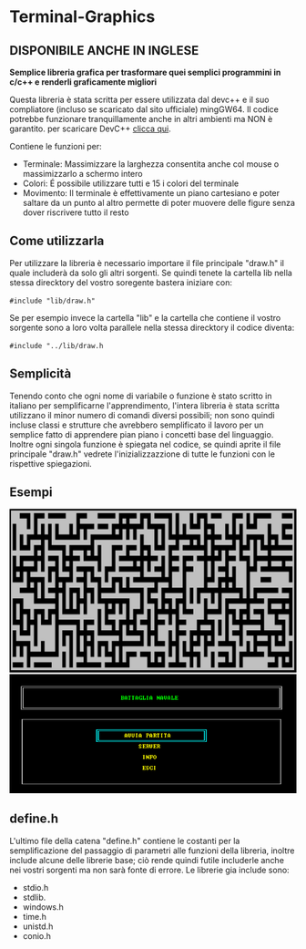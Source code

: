 # Terminal-Graphics
## **DISPONIBILE ANCHE IN INGLESE**
**Semplice libreria grafica per trasformare quei semplici programmini in c/c++ e renderli graficamente migliori**

Questa libreria è stata scritta per essere utilizzata dal devc++ e il suo compliatore (incluso se scaricato dal sito ufficiale) mingGW64. Il codice potrebbe funzionare tranquillamente anche in altri ambienti ma NON è garantito.
per scaricare DevC++ [clicca qui](https://sourceforge.net/projects/orwelldevcpp/).

Contiene le funzioni per: 
- Terminale: Massimizzare la larghezza consentita anche col mouse o massimizzarlo a schermo intero
- Colori: É possibile utilizzare tutti e 15 i colori del terminale
- Movimento: Il terminale è effettivamente un piano cartesiano e poter saltare da un punto al altro permette di poter muovere delle figure senza dover riscrivere tutto il resto

## Come utilizzarla

Per utilizzare la libreria è necessario importare il file principale "draw.h" il quale includerà da solo gli altri sorgenti.
Se quindi tenete la cartella lib nella stessa direcktory del vostro soregente bastera iniziare con:

 `#include "lib/draw.h"`



Se per esempio invece la cartella "lib" e la cartella che contiene il vostro sorgente sono a loro volta parallele nella stessa direcktory il codice diventa:

 `#include "../lib/draw.h`

## Semplicità
Tenendo conto che ogni nome di variabile o funzione è stato scritto in italiano per semplificarne l'apprendimento, l'intera libreria è stata scritta utilizzano il minor numero di comandi diversi possibili; non sono quindi incluse classi e strutture che avrebbero semplificato il lavoro per un semplice fatto di apprendere pian piano i concetti base del linguaggio.
Inoltre ogni singola funzione è spiegata nel codice, se quindi aprite il file principale "draw.h" vedrete l'inizializzazzione di tutte le funzioni con le rispettive spiegazioni.

## Esempi
![alt text](https://github.com/paoli7612/terminal-graphics/blob/master/img/examples/labirintoCasuale.PNG)
![alt text](https://github.com/paoli7612/terminal-graphics/blob/master/img/examples/battagliaNavale_menuPrincipale.PNG)

## define.h
L'ultimo file della catena "define.h" contiene le costanti per la semplificazione del passaggio di parametri alle funzioni della libreria, inoltre include alcune delle librerie base; ciò rende quindi futile includerle anche nei vostri sorgenti ma non sarà fonte di errore.
Le librerie gia include sono:
- stdio.h
- stdlib.
- windows.h
- time.h
- unistd.h
- conio.h
